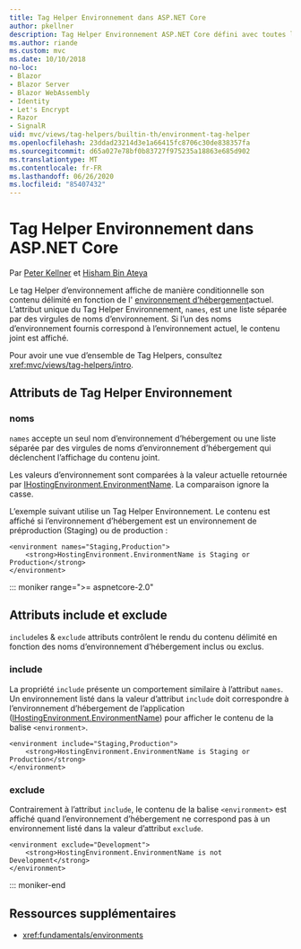 ```yaml
---
title: Tag Helper Environnement dans ASP.NET Core
author: pkellner
description: Tag Helper Environnement ASP.NET Core défini avec toutes les propriétés
ms.author: riande
ms.custom: mvc
ms.date: 10/10/2018
no-loc:
- Blazor
- Blazor Server
- Blazor WebAssembly
- Identity
- Let's Encrypt
- Razor
- SignalR
uid: mvc/views/tag-helpers/builtin-th/environment-tag-helper
ms.openlocfilehash: 23ddad23214d3e1a66415fc8706c30de838357fa
ms.sourcegitcommit: d65a027e78bf0b83727f975235a18863e685d902
ms.translationtype: MT
ms.contentlocale: fr-FR
ms.lasthandoff: 06/26/2020
ms.locfileid: "85407432"
---
```

# <a name="environment-tag-helper-in-aspnet-core"></a>Tag Helper Environnement dans ASP.NET Core

Par [Peter Kellner](https://peterkellner.net) et [Hisham Bin Ateya](https://twitter.com/hishambinateya)

Le tag Helper d’environnement affiche de manière conditionnelle son contenu délimité en fonction de l' [environnement d’hébergement](xref:fundamentals/environments)actuel. L’attribut unique du Tag Helper Environnement, `names`, est une liste séparée par des virgules de noms d’environnement. Si l’un des noms d’environnement fournis correspond à l’environnement actuel, le contenu joint est affiché.

Pour avoir une vue d’ensemble de Tag Helpers, consultez <xref:mvc/views/tag-helpers/intro>.

## <a name="environment-tag-helper-attributes"></a>Attributs de Tag Helper Environnement

### <a name="names"></a>noms

`names` accepte un seul nom d’environnement d’hébergement ou une liste séparée par des virgules de noms d’environnement d’hébergement qui déclenchent l’affichage du contenu joint.

Les valeurs d’environnement sont comparées à la valeur actuelle retournée par [IHostingEnvironment.EnvironmentName](xref:Microsoft.AspNetCore.Hosting.IHostingEnvironment.EnvironmentName*). La comparaison ignore la casse.

L’exemple suivant utilise un Tag Helper Environnement. Le contenu est affiché si l’environnement d’hébergement est un environnement de préproduction (Staging) ou de production :

```cshtml
<environment names="Staging,Production">
    <strong>HostingEnvironment.EnvironmentName is Staging or Production</strong>
</environment>
```

::: moniker range=">= aspnetcore-2.0"

## <a name="include-and-exclude-attributes"></a>Attributs include et exclude

`include`les & `exclude` attributs contrôlent le rendu du contenu délimité en fonction des noms d’environnement d’hébergement inclus ou exclus.

### <a name="include"></a>include

La propriété `include` présente un comportement similaire à l’attribut `names`. Un environnement listé dans la valeur d’attribut `include` doit correspondre à l’environnement d’hébergement de l’application ([IHostingEnvironment.EnvironmentName](xref:Microsoft.AspNetCore.Hosting.IHostingEnvironment.EnvironmentName*)) pour afficher le contenu de la balise `<environment>`.

```cshtml
<environment include="Staging,Production">
    <strong>HostingEnvironment.EnvironmentName is Staging or Production</strong>
</environment>
```

### <a name="exclude"></a>exclude

Contrairement à l’attribut `include`, le contenu de la balise `<environment>` est affiché quand l’environnement d’hébergement ne correspond pas à un environnement listé dans la valeur d’attribut `exclude`.

```cshtml
<environment exclude="Development">
    <strong>HostingEnvironment.EnvironmentName is not Development</strong>
</environment>
```

::: moniker-end

## <a name="additional-resources"></a>Ressources supplémentaires

* <xref:fundamentals/environments>
